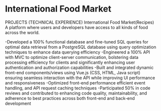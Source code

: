 # International Food Market

PROJECTS (TECHNICAL EXPERIENCE)
International Food Market(Recipes)
A platform where users and developers have access to all kinds of food across the world.

-Developed a 100% functional database and fine-tuned SQL queries for optimal data retrieval from a PostgreSQL database using query optimization techniques to enhance data querying efficiency
-Engineered a 100% API with MVC  to optimize client-server communication, bolstering data processing efficiency for clients and significantly enhancing user authentication and authorization capabilities
-Built and integrated dynamic front-end components/views using Vue.js (CSS, HTML, Java script) ensuring seamless interaction with the API while improving UI performance and responsiveness
-Optimized front-end performance efficient event handling, and API request caching techniques
-Participated 50% in code reviews and contributed to enhancing code quality, maintainability, and adherence to best practices across both front-end and back-end development
